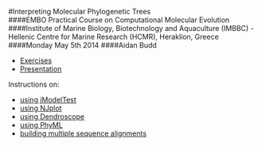 #Interpreting Molecular Phylogenetic Trees  
####EMBO Practical Course on Computational Molecular Evolution  
####Institute of Marine Biology, Biotechnology and Aquaculture (IMBBC) - Hellenic Centre for Marine Research (HCMR), Heraklion, Greece  
####Monday May 5th 2014
####Aidan Budd


- [Exercises](./interpretingPhylogeniesCrete2014.html)
- [Presentation](./presentations/phyloIntroBuddCrete2014.pdf)

Instructions on:

- [using jModelTest](./usingJModelTest.html)
- [using NJplot](./usingNJplot.html)
- [using Dendroscope](./usingDendroscope.html)
- [using PhyML](./)
- [building multiple sequence alignments](./buildingMSAs.html)